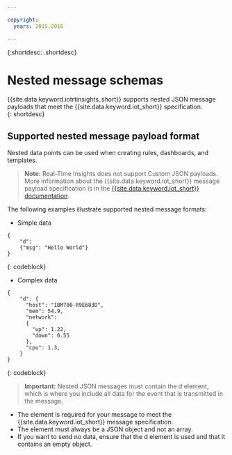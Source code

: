 ```yaml
---

copyright:
  years: 2015,2016

---
```


{:shortdesc: .shortdesc}

# Nested message schemas

{{site.data.keyword.iotrtinsights_short}} supports nested JSON message payloads that meet the {{site.data.keyword.iot_short}} specification.   
{: shortdesc}

## Supported nested message payload format
Nested data points can be used when creating rules, dashboards, and templates.

>**Note:** Real-Time Insights does not support Custom JSON payloads. More information about the {{site.data.keyword.iot_short}} message payload specification is in the [{{site.data.keyword.iot_short}} documentation](https://docs.internetofthings.ibmcloud.com/messaging/payload.html).

The following examples illustrate supported nested message formats:
- Simple data  
```
{
    "d":
    {"msg": "Hello World"}  
}
```
{: codeblock}

- Complex data
```
{
    "d": {  
      "host": "IBM700-R9E683D",  
      "mem": 54.9,  
      "network":
      {  
        "up": 1.22,  
        "down": 0.55  
      },  
      "cpu": 1.3,  
    }  
}
```  
{: codeblock}

>**Important:** Nested JSON messages must contain the d element, which is where you include all data for the event that is transmitted in the message.
- The element is required for your message to meet the {{site.data.keyword.iot_short}} message specification.
- The element must always be a JSON object and not an array.
- If you want to send no data, ensure that the d element is used and that it contains an empty object.
